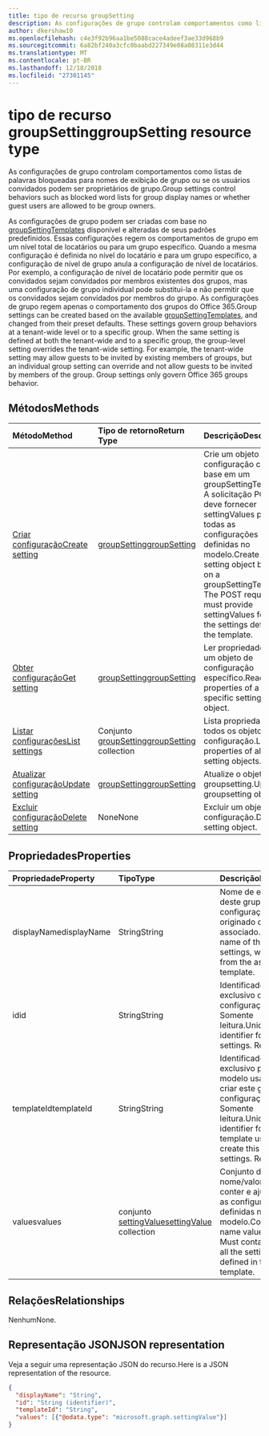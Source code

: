 ```yaml
---
title: tipo de recurso groupSetting
description: As configurações de grupo controlam comportamentos como listas de palavras bloqueadas para nomes de exibição de grupo ou se os usuários convidados podem ser proprietários de grupo.
author: dkershaw10
ms.openlocfilehash: c4e3f92b96aa1be5088cace4adeef3ae33d968b9
ms.sourcegitcommit: 6a82bf240a3cfc0baabd227349e08a08311e3d44
ms.translationtype: MT
ms.contentlocale: pt-BR
ms.lasthandoff: 12/18/2018
ms.locfileid: "27301145"
---
```

# <a name="groupsetting-resource-type"></a><span data-ttu-id="20f6c-103">tipo de recurso groupSetting</span><span class="sxs-lookup"><span data-stu-id="20f6c-103">groupSetting resource type</span></span>

<span data-ttu-id="20f6c-104">As configurações de grupo controlam comportamentos como listas de palavras bloqueadas para nomes de exibição de grupo ou se os usuários convidados podem ser proprietários de grupo.</span><span class="sxs-lookup"><span data-stu-id="20f6c-104">Group settings control behaviors such as blocked word lists for group display names or whether guest users are allowed to be group owners.</span></span>

<span data-ttu-id="20f6c-p101">As configurações de grupo podem ser criadas com base no [groupSettingTemplates](groupsettingtemplate.md) disponível e alteradas de seus padrões predefinidos. Essas configurações regem os comportamentos de grupo em um nível total de locatários ou para um grupo específico. Quando a mesma configuração é definida no nível do locatário e para um grupo específico, a configuração de nível de grupo anula a configuração de nível de locatários.  Por exemplo, a configuração de nível de locatário pode permitir que os convidados sejam convidados por membros existentes dos grupos, mas uma configuração de grupo individual pode substitui-la e não permitir que os convidados sejam convidados por membros do grupo. As configurações de grupo regem apenas o comportamento dos grupos do Office 365.</span><span class="sxs-lookup"><span data-stu-id="20f6c-p101">Group settings can be created based on the available [groupSettingTemplates](groupsettingtemplate.md), and changed from their preset defaults. These settings govern group behaviors at a tenant-wide level or to a specific group. When the same setting is defined at both the tenant-wide and to a specific group, the group-level setting overrides the tenant-wide setting.  For example, the tenant-wide setting may allow guests to be invited by existing members of groups, but an individual group setting can override and not allow guests to be invited by members of the group. Group settings only govern Office 365 groups behavior.</span></span>

## <a name="methods"></a><span data-ttu-id="20f6c-110">Métodos</span><span class="sxs-lookup"><span data-stu-id="20f6c-110">Methods</span></span>

| <span data-ttu-id="20f6c-111">Método</span><span class="sxs-lookup"><span data-stu-id="20f6c-111">Method</span></span> | <span data-ttu-id="20f6c-112">Tipo de retorno</span><span class="sxs-lookup"><span data-stu-id="20f6c-112">Return Type</span></span> | <span data-ttu-id="20f6c-113">Descrição</span><span class="sxs-lookup"><span data-stu-id="20f6c-113">Description</span></span> |
|:---------------|:--------|:----------|
|[<span data-ttu-id="20f6c-114">Criar configuração</span><span class="sxs-lookup"><span data-stu-id="20f6c-114">Create setting</span></span>](../api/groupsetting-post-groupsettings.md) | [<span data-ttu-id="20f6c-115">groupSetting</span><span class="sxs-lookup"><span data-stu-id="20f6c-115">groupSetting</span></span>](groupsetting.md) |<span data-ttu-id="20f6c-p102">Crie um objeto de configuração com base em um groupSettingTemplate. A solicitação POST deve fornecer settingValues para todas as configurações definidas no modelo.</span><span class="sxs-lookup"><span data-stu-id="20f6c-p102">Create a setting object based on a groupSettingTemplate. The POST request must provide settingValues for all the settings defined in the template.</span></span> |
|[<span data-ttu-id="20f6c-118">Obter configuração</span><span class="sxs-lookup"><span data-stu-id="20f6c-118">Get setting</span></span>](../api/groupsetting-get.md) | [<span data-ttu-id="20f6c-119">groupSetting</span><span class="sxs-lookup"><span data-stu-id="20f6c-119">groupSetting</span></span>](groupsetting.md) | <span data-ttu-id="20f6c-120">Ler propriedades de um objeto de configuração específico.</span><span class="sxs-lookup"><span data-stu-id="20f6c-120">Read properties of a specific setting object.</span></span> |
|[<span data-ttu-id="20f6c-121">Listar configurações</span><span class="sxs-lookup"><span data-stu-id="20f6c-121">List settings</span></span>](../api/groupsetting-list.md) | <span data-ttu-id="20f6c-122">Conjunto [groupSetting](groupsetting.md)</span><span class="sxs-lookup"><span data-stu-id="20f6c-122">[groupSetting](groupsetting.md) collection</span></span> | <span data-ttu-id="20f6c-123">Lista propriedades de todos os objetos de configuração.</span><span class="sxs-lookup"><span data-stu-id="20f6c-123">List properties of all setting objects.</span></span> |
|[<span data-ttu-id="20f6c-124">Atualizar configuração</span><span class="sxs-lookup"><span data-stu-id="20f6c-124">Update setting</span></span>](../api/groupsetting-update.md) | [<span data-ttu-id="20f6c-125">groupSetting</span><span class="sxs-lookup"><span data-stu-id="20f6c-125">groupSetting</span></span>](groupsetting.md) | <span data-ttu-id="20f6c-126">Atualize o objeto groupsetting.</span><span class="sxs-lookup"><span data-stu-id="20f6c-126">Update groupsetting object.</span></span> |
|[<span data-ttu-id="20f6c-127">Excluir configuração</span><span class="sxs-lookup"><span data-stu-id="20f6c-127">Delete setting</span></span>](../api/groupsetting-delete.md) | <span data-ttu-id="20f6c-128">None</span><span class="sxs-lookup"><span data-stu-id="20f6c-128">None</span></span> | <span data-ttu-id="20f6c-129">Excluir um objeto de configuração.</span><span class="sxs-lookup"><span data-stu-id="20f6c-129">Delete a setting object.</span></span> |

## <a name="properties"></a><span data-ttu-id="20f6c-130">Propriedades</span><span class="sxs-lookup"><span data-stu-id="20f6c-130">Properties</span></span>

| <span data-ttu-id="20f6c-131">Propriedade</span><span class="sxs-lookup"><span data-stu-id="20f6c-131">Property</span></span> | <span data-ttu-id="20f6c-132">Tipo</span><span class="sxs-lookup"><span data-stu-id="20f6c-132">Type</span></span> | <span data-ttu-id="20f6c-133">Descrição</span><span class="sxs-lookup"><span data-stu-id="20f6c-133">Description</span></span> |
|:---------------|:--------|:----------|
|<span data-ttu-id="20f6c-134">displayName</span><span class="sxs-lookup"><span data-stu-id="20f6c-134">displayName</span></span>|<span data-ttu-id="20f6c-135">String</span><span class="sxs-lookup"><span data-stu-id="20f6c-135">String</span></span>| <span data-ttu-id="20f6c-136">Nome de exibição deste grupo de configurações, originado do modelo associado.</span><span class="sxs-lookup"><span data-stu-id="20f6c-136">Display name of this group of settings, which comes from the associated template.</span></span> |
|<span data-ttu-id="20f6c-137">id</span><span class="sxs-lookup"><span data-stu-id="20f6c-137">id</span></span>|<span data-ttu-id="20f6c-138">String</span><span class="sxs-lookup"><span data-stu-id="20f6c-138">String</span></span>| <span data-ttu-id="20f6c-p103">Identificador exclusivo destas configurações. Somente leitura.</span><span class="sxs-lookup"><span data-stu-id="20f6c-p103">Unique identifier for these settings. Read-only.</span></span> |
|<span data-ttu-id="20f6c-141">templateId</span><span class="sxs-lookup"><span data-stu-id="20f6c-141">templateId</span></span>|<span data-ttu-id="20f6c-142">String</span><span class="sxs-lookup"><span data-stu-id="20f6c-142">String</span></span>| <span data-ttu-id="20f6c-p104">Identificador exclusivo para o modelo usado para criar este grupo de configurações. Somente leitura.</span><span class="sxs-lookup"><span data-stu-id="20f6c-p104">Unique identifier for the template used to create this group of settings. Read-only.</span></span> |
|<span data-ttu-id="20f6c-145">values</span><span class="sxs-lookup"><span data-stu-id="20f6c-145">values</span></span>|<span data-ttu-id="20f6c-146">conjunto [settingValue](settingvalue.md)</span><span class="sxs-lookup"><span data-stu-id="20f6c-146">[settingValue](settingvalue.md) collection</span></span>| <span data-ttu-id="20f6c-p105">Conjunto de pares de nome/valor. Deve conter e ajustar todas as configurações definidas no modelo.</span><span class="sxs-lookup"><span data-stu-id="20f6c-p105">Collection of name value pairs. Must contain and set all the settings defined in the template.</span></span> |

## <a name="relationships"></a><span data-ttu-id="20f6c-149">Relações</span><span class="sxs-lookup"><span data-stu-id="20f6c-149">Relationships</span></span>

<span data-ttu-id="20f6c-150">Nenhum</span><span class="sxs-lookup"><span data-stu-id="20f6c-150">None.</span></span>

## <a name="json-representation"></a><span data-ttu-id="20f6c-151">Representação JSON</span><span class="sxs-lookup"><span data-stu-id="20f6c-151">JSON representation</span></span>

<span data-ttu-id="20f6c-152">Veja a seguir uma representação JSON do recurso.</span><span class="sxs-lookup"><span data-stu-id="20f6c-152">Here is a JSON representation of the resource.</span></span>

<!--{
  "blockType": "resource",
  "openType": true,
  "optionalProperties": [],
  "keyProperty": "id",
  "baseType": "microsoft.graph.entity",
  "@odata.type": "microsoft.graph.groupSetting"
}-->

```json
{
  "displayName": "String",
  "id": "String (identifier)",
  "templateId": "String",
  "values": [{"@odata.type": "microsoft.graph.settingValue"}]
}

```


<!-- uuid: 8fcb5dbc-d5aa-4681-8e31-b001d5168d79
2015-10-25 14:57:30 UTC -->
<!-- {
  "type": "#page.annotation",
  "description": "groupSetting resource",
  "keywords": "",
  "section": "documentation",
  "tocPath": ""
}-->